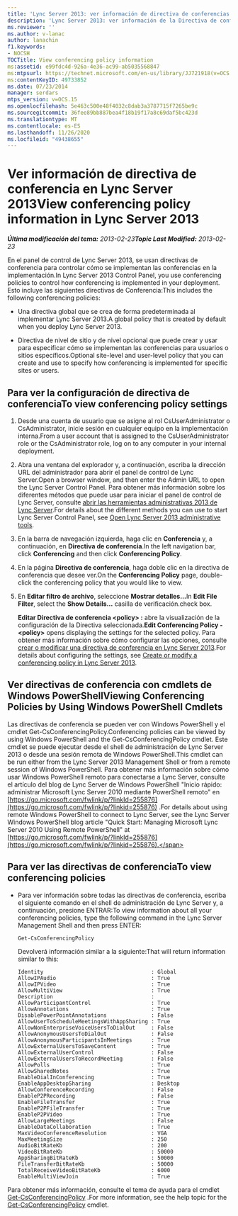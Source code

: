 ```yaml
---
title: 'Lync Server 2013: ver información de directiva de conferencias'
description: 'Lync Server 2013: ver información de la Directiva de conferencias.'
ms.reviewer: ''
ms.author: v-lanac
author: lanachin
f1.keywords:
- NOCSH
TOCTitle: View conferencing policy information
ms:assetid: e99fdc4d-926a-4e36-ac99-ab5035568847
ms:mtpsurl: https://technet.microsoft.com/en-us/library/JJ721918(v=OCS.15)
ms:contentKeyID: 49733852
ms.date: 07/23/2014
manager: serdars
mtps_version: v=OCS.15
ms.openlocfilehash: 5e463c500e48f4032c8dab3a3787715f7265be9c
ms.sourcegitcommit: 36fee89bb887bea4f18b19f17a8c69daf5bc423d
ms.translationtype: MT
ms.contentlocale: es-ES
ms.lasthandoff: 11/26/2020
ms.locfileid: "49438655"
---
```

# <a name="view-conferencing-policy-information-in-lync-server-2013"></a><span data-ttu-id="13500-103">Ver información de directiva de conferencia en Lync Server 2013</span><span class="sxs-lookup"><span data-stu-id="13500-103">View conferencing policy information in Lync Server 2013</span></span>

<div data-xmlns="http://www.w3.org/1999/xhtml">

<div class="topic" data-xmlns="http://www.w3.org/1999/xhtml" data-msxsl="urn:schemas-microsoft-com:xslt" data-cs="https://msdn.microsoft.com/">

<div data-asp="https://msdn2.microsoft.com/asp">



</div>

<div id="mainSection">

<div id="mainBody"><span data-ttu-id="13500-104">

<span> </span></span><span class="sxs-lookup"><span data-stu-id="13500-104">

<span> </span></span></span>

<span data-ttu-id="13500-105">_**Última modificación del tema:** 2013-02-23_</span><span class="sxs-lookup"><span data-stu-id="13500-105">_**Topic Last Modified:** 2013-02-23_</span></span>

<span data-ttu-id="13500-106">En el panel de control de Lync Server 2013, se usan directivas de conferencia para controlar cómo se implementan las conferencias en la implementación.</span><span class="sxs-lookup"><span data-stu-id="13500-106">In Lync Server 2013 Control Panel, you use conferencing policies to control how conferencing is implemented in your deployment.</span></span> <span data-ttu-id="13500-107">Esto incluye las siguientes directivas de Conferencia:</span><span class="sxs-lookup"><span data-stu-id="13500-107">This includes the following conferencing policies:</span></span>

  - <span data-ttu-id="13500-108">Una directiva global que se crea de forma predeterminada al implementar Lync Server 2013.</span><span class="sxs-lookup"><span data-stu-id="13500-108">A global policy that is created by default when you deploy Lync Server 2013.</span></span>

  - <span data-ttu-id="13500-109">Directiva de nivel de sitio y de nivel opcional que puede crear y usar para especificar cómo se implementan las conferencias para usuarios o sitios específicos.</span><span class="sxs-lookup"><span data-stu-id="13500-109">Optional site-level and user-level policy that you can create and use to specify how conferencing is implemented for specific sites or users.</span></span>

<div>

## <a name="to-view-conferencing-policy-settings"></a><span data-ttu-id="13500-110">Para ver la configuración de directiva de conferencia</span><span class="sxs-lookup"><span data-stu-id="13500-110">To view conferencing policy settings</span></span>

1.  <span data-ttu-id="13500-111">Desde una cuenta de usuario que se asigne al rol CsUserAdministrator o CsAdministrator, inicie sesión en cualquier equipo en la implementación interna.</span><span class="sxs-lookup"><span data-stu-id="13500-111">From a user account that is assigned to the CsUserAdministrator role or the CsAdministrator role, log on to any computer in your internal deployment.</span></span>

2.  <span data-ttu-id="13500-112">Abra una ventana del explorador y, a continuación, escriba la dirección URL del administrador para abrir el panel de control de Lync Server.</span><span class="sxs-lookup"><span data-stu-id="13500-112">Open a browser window, and then enter the Admin URL to open the Lync Server Control Panel.</span></span> <span data-ttu-id="13500-113">Para obtener más información sobre los diferentes métodos que puede usar para iniciar el panel de control de Lync Server, consulte [abrir las herramientas administrativas 2013 de Lync Server](lync-server-2013-open-lync-server-administrative-tools.md).</span><span class="sxs-lookup"><span data-stu-id="13500-113">For details about the different methods you can use to start Lync Server Control Panel, see [Open Lync Server 2013 administrative tools](lync-server-2013-open-lync-server-administrative-tools.md).</span></span>

3.  <span data-ttu-id="13500-114">En la barra de navegación izquierda, haga clic en **Conferencia** y, a continuación, en **Directiva de conferencia**.</span><span class="sxs-lookup"><span data-stu-id="13500-114">In the left navigation bar, click **Conferencing** and then click **Conferencing Policy**.</span></span>

4.  <span data-ttu-id="13500-115">En la página **Directiva de conferencia**, haga doble clic en la directiva de conferencia que desee ver.</span><span class="sxs-lookup"><span data-stu-id="13500-115">On the **Conferencing Policy** page, double-click the conferencing policy that you would like to view.</span></span>

5.  <span data-ttu-id="13500-116">En **Editar filtro de archivo**, seleccione **Mostrar detalles...**</span><span class="sxs-lookup"><span data-stu-id="13500-116">In **Edit File Filter**, select the **Show Details…**</span></span> <span data-ttu-id="13500-117">casilla de verificación.</span><span class="sxs-lookup"><span data-stu-id="13500-117">check box.</span></span>
    
    <span data-ttu-id="13500-118">**Editar Directiva de conferencia \<policy\> :** abre la visualización de la configuración de la Directiva seleccionada.</span><span class="sxs-lookup"><span data-stu-id="13500-118">**Edit Conferencing Policy - \<policy\>** opens displaying the settings for the selected policy.</span></span> <span data-ttu-id="13500-119">Para obtener más información sobre cómo configurar las opciones, consulte [crear o modificar una directiva de conferencia en Lync Server 2013](lync-server-2013-create-or-modify-a-conferencing-policy.md).</span><span class="sxs-lookup"><span data-stu-id="13500-119">For details about configuring the settings, see [Create or modify a conferencing policy in Lync Server 2013](lync-server-2013-create-or-modify-a-conferencing-policy.md).</span></span>

</div>

<div>

## <a name="viewing-conferencing-policies-by-using-windows-powershell-cmdlets"></a><span data-ttu-id="13500-120">Ver directivas de conferencia con cmdlets de Windows PowerShell</span><span class="sxs-lookup"><span data-stu-id="13500-120">Viewing Conferencing Policies by Using Windows PowerShell Cmdlets</span></span>

<span data-ttu-id="13500-121">Las directivas de conferencia se pueden ver con Windows PowerShell y el cmdlet Get-CsConferencingPolicy.</span><span class="sxs-lookup"><span data-stu-id="13500-121">Conferencing policies can be viewed by using Windows PowerShell and the Get-CsConferencingPolicy cmdlet.</span></span> <span data-ttu-id="13500-122">Este cmdlet se puede ejecutar desde el shell de administración de Lync Server 2013 o desde una sesión remota de Windows PowerShell.</span><span class="sxs-lookup"><span data-stu-id="13500-122">This cmdlet can be run either from the Lync Server 2013 Management Shell or from a remote session of Windows PowerShell.</span></span> <span data-ttu-id="13500-123">Para obtener más información sobre cómo usar Windows PowerShell remoto para conectarse a Lync Server, consulte el artículo del blog de Lync Server de Windows PowerShell "Inicio rápido: administrar Microsoft Lync Server 2010 mediante PowerShell remoto" en [https://go.microsoft.com/fwlink/p/?linkId=255876](https://go.microsoft.com/fwlink/p/?linkid=255876) .</span><span class="sxs-lookup"><span data-stu-id="13500-123">For details about using remote Windows PowerShell to connect to Lync Server, see the Lync Server Windows PowerShell blog article "Quick Start: Managing Microsoft Lync Server 2010 Using Remote PowerShell" at [https://go.microsoft.com/fwlink/p/?linkId=255876](https://go.microsoft.com/fwlink/p/?linkid=255876).</span></span>

<div>

## <a name="to-view-conferencing-policies"></a><span data-ttu-id="13500-124">Para ver las directivas de conferencia</span><span class="sxs-lookup"><span data-stu-id="13500-124">To view conferencing policies</span></span>

  - <span data-ttu-id="13500-125">Para ver información sobre todas las directivas de conferencia, escriba el siguiente comando en el shell de administración de Lync Server y, a continuación, presione ENTRAR:</span><span class="sxs-lookup"><span data-stu-id="13500-125">To view information about all your conferencing policies, type the following command in the Lync Server Management Shell and then press ENTER:</span></span>
    
        Get-CsConferencingPolicy
    
    <span data-ttu-id="13500-126">Devolverá información similar a la siguiente:</span><span class="sxs-lookup"><span data-stu-id="13500-126">That will return information similar to this:</span></span>
    
        Identity                                  : Global
        AllowIPAudio                              : True
        AllowIPVideo                              : True
        AllowMultiView                            : True
        Description                               :
        AllowParticipantControl                   : True
        AllowAnnotations                          : True
        DisablePowerPointAnnotations              : False
        AllowUserToScheduleMeetingsWithAppSharing : True
        AllowNonEnterpriseVoiceUsersToDialOut     : False
        AllowAnonymousUsersToDialOut              : False
        AllowAnonymousParticipantsInMeetings      : True
        AllowExternalUsersToSaveContent           : True
        AllowExternalUserControl                  : False
        AllowExternalUsersToRecordMeeting         : False
        AllowPolls                                : True
        AllowSharedNotes                          : True
        EnableDialInConferencing                  : True
        EnableAppDesktopSharing                   : Desktop
        AllowConferenceRecording                  : False
        EnableP2PRecording                        : False
        EnableFileTransfer                        : True
        EnableP2PFileTransfer                     : True
        EnableP2PVideo                            : True
        AllowLargeMeetings                        : False
        EnableDataCollaboration                   : True
        MaxVideoConferenceResolution              : VGA
        MaxMeetingSize                            : 250
        AudioBitRateKb                            : 200
        VideoBitRateKb                            : 50000
        AppSharingBitRateKb                       : 50000
        FileTransferBitRateKb                     : 50000
        TotalReceiveVideoBitRateKb                : 6000
        EnableMultiViewJoin                       : True

</div>

<span data-ttu-id="13500-127">Para obtener más información, consulte el tema de ayuda para el cmdlet [Get-CsConferencingPolicy](https://docs.microsoft.com/powershell/module/skype/Get-CsConferencingPolicy) .</span><span class="sxs-lookup"><span data-stu-id="13500-127">For more information, see the help topic for the [Get-CsConferencingPolicy](https://docs.microsoft.com/powershell/module/skype/Get-CsConferencingPolicy) cmdlet.</span></span>

<span data-ttu-id="13500-128"></div>

</div>

<span> </span>

</div>

</div>

</span><span class="sxs-lookup"><span data-stu-id="13500-128"></div>

</div>

<span> </span>

</div>

</div>

</span></span></div>

